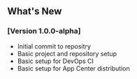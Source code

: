 ## What's New

### [Version 1.0.0-alpha]
- Initial commit to repositry
- Basic project and repository setup
- Basic setup for DevOps CI
- Basic setup for App Center distribution
